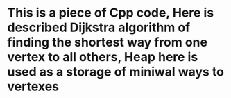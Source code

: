 # This is a piece of Cpp code, Here is described Dijkstra algorithm of finding the shortest way from one vertex to all others, Heap here is used as a storage of miniwal ways to vertexes
